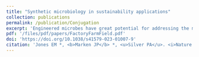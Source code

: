 ```yaml
---
title: "Synthetic microbiology in sustainability applications"
collection: publications
permalink: /publication/Conjugation
excerpt: 'Engineered microbes have great potential for addressing the many sustainability challenges that our world is facing. In this review, Ethan Jones and I develop an organizing framework for applications of synthetic biology in sustainability. We use the property of environmental interfacing, the extent to which the engineered microbe is exposed to the natural environment in its deployment context, to organize applications areas into three domains: Factory, Farm, and Field. This framework reveals common principles and challenges shared by application areas that are typically viewed as disparate.'
pdf: '/files/pdf/papers/FactoryFarmField.pdf'
doi: 'https://doi.org/10.1038/s41579-023-01007-9'
citation: 'Jones EM *, <b>Marken JP</b> *, <u>Silver PA</u>. <i>Nature Reviews Microbiology</i>, 2024 Jan 22.'
---
```


